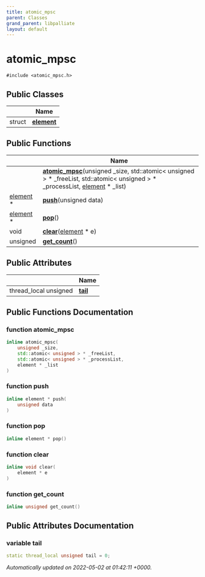 ```yaml
---
title: atomic_mpsc
parent: Classes
grand_parent: libpalliate
layout: default
---
```


# atomic_mpsc






`#include <atomic_mpsc.h>`

## Public Classes

|                | Name           |
| -------------- | -------------- |
| struct | **[element](/libpalliate/generated/Classes/structatomic__mpsc_1_1element)**  |

## Public Functions

|                | Name           |
| -------------- | -------------- |
| | **[atomic_mpsc](/libpalliate/generated/Classes/classatomic__mpsc#function-atomic-mpsc)**(unsigned _size, std::atomic< unsigned > * _freeList, std::atomic< unsigned > * _processList, [element](/libpalliate/generated/Classes/structatomic__mpsc_1_1element) * _list) |
| [element](/libpalliate/generated/Classes/structatomic__mpsc_1_1element) * | **[push](/libpalliate/generated/Classes/classatomic__mpsc#function-push)**(unsigned data) |
| [element](/libpalliate/generated/Classes/structatomic__mpsc_1_1element) * | **[pop](/libpalliate/generated/Classes/classatomic__mpsc#function-pop)**() |
| void | **[clear](/libpalliate/generated/Classes/classatomic__mpsc#function-clear)**([element](/libpalliate/generated/Classes/structatomic__mpsc_1_1element) * e) |
| unsigned | **[get_count](/libpalliate/generated/Classes/classatomic__mpsc#function-get-count)**() |

## Public Attributes

|                | Name           |
| -------------- | -------------- |
| thread_local unsigned | **[tail](/libpalliate/generated/Classes/classatomic__mpsc#variable-tail)**  |

## Public Functions Documentation

### function atomic_mpsc

```cpp
inline atomic_mpsc(
    unsigned _size,
    std::atomic< unsigned > * _freeList,
    std::atomic< unsigned > * _processList,
    element * _list
)
```


### function push

```cpp
inline element * push(
    unsigned data
)
```


### function pop

```cpp
inline element * pop()
```


### function clear

```cpp
inline void clear(
    element * e
)
```


### function get_count

```cpp
inline unsigned get_count()
```


## Public Attributes Documentation

### variable tail

```cpp
static thread_local unsigned tail = 0;
```



_Automatically updated on 2022-05-02 at 01:42:11 +0000._
